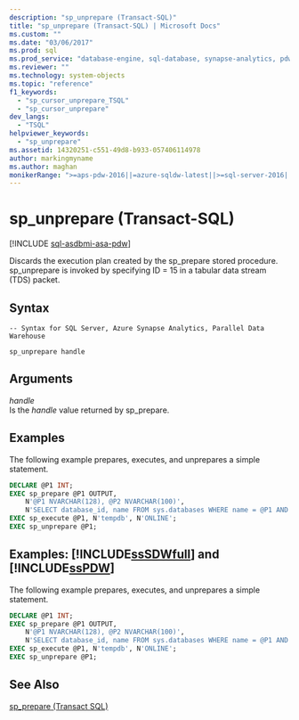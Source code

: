 ```yaml
---
description: "sp_unprepare (Transact-SQL)"
title: "sp_unprepare (Transact-SQL) | Microsoft Docs"
ms.custom: ""
ms.date: "03/06/2017"
ms.prod: sql
ms.prod_service: "database-engine, sql-database, synapse-analytics, pdw"
ms.reviewer: ""
ms.technology: system-objects
ms.topic: "reference"
f1_keywords: 
  - "sp_cursor_unprepare_TSQL"
  - "sp_cursor_unprepare"
dev_langs: 
  - "TSQL"
helpviewer_keywords: 
  - "sp_unprepare"
ms.assetid: 14320251-c551-49d8-b933-057406114978
author: markingmyname
ms.author: maghan
monikerRange: ">=aps-pdw-2016||=azure-sqldw-latest||>=sql-server-2016||>=sql-server-linux-2017||=azuresqldb-mi-current"
---
```

# sp_unprepare (Transact-SQL)
[!INCLUDE [sql-asdbmi-asa-pdw](../../includes/applies-to-version/sql-asdbmi-asa-pdw.md)]

  Discards the execution plan created by the sp_prepare stored procedure. sp_unprepare is invoked by specifying ID = 15 in a tabular data stream (TDS) packet.  
  
## Syntax  
  
```syntaxsql  
-- Syntax for SQL Server, Azure Synapse Analytics, Parallel Data Warehouse  
  
sp_unprepare handle           
```  
  
## Arguments  
 *handle*  
 Is the *handle* value returned by sp_prepare.  
  
## Examples  
 The following example prepares, executes, and unprepares a simple statement.  
  
```SQL  
DECLARE @P1 INT;  
EXEC sp_prepare @P1 OUTPUT,   
    N'@P1 NVARCHAR(128), @P2 NVARCHAR(100)',  
    N'SELECT database_id, name FROM sys.databases WHERE name = @P1 AND state_desc = @P2';  
EXEC sp_execute @P1, N'tempdb', N'ONLINE';  
EXEC sp_unprepare @P1;  
```  
  
## Examples: [!INCLUDE[ssSDWfull](../../includes/sssdwfull-md.md)] and [!INCLUDE[ssPDW](../../includes/sspdw-md.md)]  
 The following example prepares, executes, and unprepares a simple statement.  
  
```SQL  
DECLARE @P1 INT;  
EXEC sp_prepare @P1 OUTPUT,   
    N'@P1 NVARCHAR(128), @P2 NVARCHAR(100)',  
    N'SELECT database_id, name FROM sys.databases WHERE name = @P1 AND state_desc = @P2';  
EXEC sp_execute @P1, N'tempdb', N'ONLINE';  
EXEC sp_unprepare @P1;  
```  
  
## See Also  
 [sp_prepare &#40;Transact SQL&#41;](../../relational-databases/system-stored-procedures/sp-prepare-transact-sql.md)   

